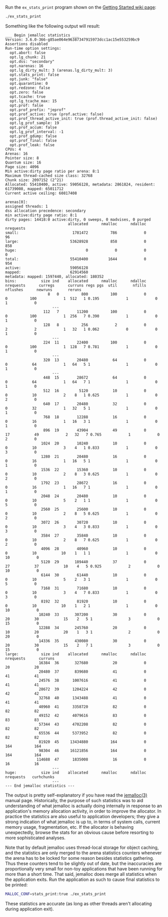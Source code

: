 Run the `ex_stats_print` program shown on the [Getting Started wiki page](Getting-Started):

```sh
./ex_stats_print
```

Something like the following output will result:

```text
___ Begin jemalloc statistics ___
Version: 3.6.0-366-g85ae064e96387347915973dcc1ac15e553259bc9
Assertions disabled
Run-time option settings:
  opt.abort: false
  opt.lg_chunk: 21
  opt.dss: "secondary"
  opt.narenas: 16
  opt.lg_dirty_mult: 3 (arenas.lg_dirty_mult: 3)
  opt.stats_print: false
  opt.junk: "false"
  opt.quarantine: 0
  opt.redzone: false
  opt.zero: false
  opt.tcache: true
  opt.lg_tcache_max: 15
  opt.prof: false
  opt.prof_prefix: "jeprof"
  opt.prof_active: true (prof.active: false)
  opt.prof_thread_active_init: true (prof.thread_active_init: false)
  opt.lg_prof_sample: 19
  opt.prof_accum: false
  opt.lg_prof_interval: -1
  opt.prof_gdump: false
  opt.prof_final: false
  opt.prof_leak: false
CPUs: 4
Arenas: 16
Pointer size: 8
Quantum size: 16
Page size: 4096
Min active:dirty page ratio per arena: 8:1
Maximum thread-cached size class: 32768
Chunk size: 2097152 (2^21)
Allocated: 55410400, active: 59056128, metadata: 2861824, resident: 61739008, mapped: 65011712
Current active ceiling: 60817408

arenas[0]:
assigned threads: 1
dss allocation precedence: secondary
min active:dirty page ratio: 8:1
dirty pages: 14418:0 active:dirty, 0 sweeps, 0 madvises, 0 purged
                            allocated      nmalloc      ndalloc    nrequests
small:                        1781472          786            0           96
large:                       53628928          858            0          858
huge:                               0            0            0            0
total:                       55410400         1644            0          954
active:                      59056128
mapped:                      62914560
metadata: mapped: 1597440, allocated: 180352
bins:           size ind    allocated      nmalloc      ndalloc    nrequests      curregs      curruns regs pgs  util       nfills     nflushes      newruns       reruns
                   8   0          800          100            0            0          100            1  512   1 0.195            1            0            1            0
                     ---
                 112   7        11200          100            0            0          100            1  256   7 0.390            1            0            1            0
                 128   8          256            2            0            2            2            1   32   1 0.062            0            0            1            0
                     ---
                 224  11        22400          100            0            0          100            1  128   7 0.781            1            0            1            0
                     ---
                 320  13        20480           64            0            0           64            1   64   5 1                1            0            1            0
                     ---
                 448  15        28672           64            0            0           64            1   64   7 1                1            0            1            0
                 512  16         5120           10            0            0           10            2    8   1 0.625            1            0            2            0
                 640  17        20480           32            0            0           32            1   32   5 1                1            0            1            0
                 768  18        12288           16            0            0           16            1   16   3 1                1            0            1            0
                 896  19        43904           49            0           17           49            2   32   7 0.765            1            0            2            0
                1024  20        10240           10            0            0           10            3    4   1 0.833            1            0            3            0
                1280  21        20480           16            0            0           16            1   16   5 1                1            0            1            0
                1536  22        15360           10            0            0           10            2    8   3 0.625            1            0            2            0
                1792  23        28672           16            0            0           16            1   16   7 1                1            0            1            0
                2048  24        20480           10            0            0           10            5    2   1 1                1            0            5            0
                2560  25        25600           10            0            0           10            2    8   5 0.625            1            0            2            0
                3072  26        30720           10            0            0           10            3    4   3 0.833            1            0            3            0
                3584  27        35840           10            0            0           10            2    8   7 0.625            1            0            2            0
                4096  28        40960           10            0            0           10           10    1   1 1                1            0           10            0
                5120  29       189440           37            0           27           37           10    4   5 0.925            2            0           10            0
                6144  30        61440           10            0            0           10            5    2   3 1                1            0            5            0
                7168  31        71680           10            0            0           10            3    4   7 0.833            1            0            3            0
                8192  32        81920           10            0            0           10           10    1   2 1                1            0           10            0
               10240  33       307200           30            0           20           30           15    2   5 1                3            0           15            0
               12288  34       245760           20            0           10           20           20    1   3 1                2            0           20            0
               14336  35       430080           30            0           20           30           15    2   7 1                3            0           15            0
large:          size ind    allocated      nmalloc      ndalloc    nrequests      curruns
               16384  36       327680           20            0           20           20
               20480  37       839680           41            0           41           41
               24576  38      1007616           41            0           41           41
               28672  39      1204224           42            0           42           42
               32768  40      1343488           41            0           41           41
               40960  41      3358720           82            0           82           82
               49152  42      4079616           83            0           83           83
               57344  43      4702208           82            0           82           82
               65536  44      5373952           82            0           82           82
               81920  45     13434880          164            0          164          164
               98304  46     16121856          164            0          164          164
              114688  47      1835008           16            0           16           16
                     ---
huge:           size ind    allocated      nmalloc      ndalloc    nrequests   curhchunks
                     ---
--- End jemalloc statistics ---
```
The output is pretty self-explanatory if you have read the [jemalloc(3)](http://jemalloc.net/jemalloc.3.html) manual page.  Historically, the purpose of such statistics was to aid understanding of what jemalloc is actually doing internally in response to an application's memory allocation activity, in order to improve the allocator.  In practice the statistics are also useful to application developers; they give a strong indication of what jemalloc is up to, in terms of system calls, current memory usage, fragmentation, etc.  If the allocator is behaving unexpectedly, browse the stats for an obvious cause before resorting to more sophisticated analyses.

Note that by default jemalloc uses thread-local storage for object caching, and the statistics are only merged to the arena statistics counters whenever the arena has to be locked for some reason besides statistics gathering.  Thus these counters tend to be slightly out of date, but the inaccuracies are proportionally very small for non-toy applications that have been running for more than a short time.  That said, jemalloc does merge all statistics when the application exits.  Run the application as such to cause final statistics to be printed:

```sh
MALLOC_CONF=stats_print:true ./ex_stats_print
```

These statistics are accurate (as long as other threads aren't allocating during application exit).